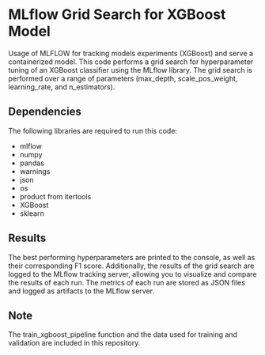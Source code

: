 # MLflow Grid Search for XGBoost Model
Usage of MLFLOW for tracking models experiments (XGBoost) and serve a containerized model.
This code performs a grid search for hyperparameter tuning of an XGBoost classifier using the MLflow library. The grid search is performed over a range of parameters (max_depth, scale_pos_weight, learning_rate, and n_estimators).

## Dependencies
The following libraries are required to run this code:

- mlflow
- numpy
- pandas
- warnings
- json
- os
- product from itertools
- XGBoost
- sklearn

## Results
The best performing hyperparameters are printed to the console, as well as their corresponding F1 score. Additionally, the results of the grid search are logged to the MLflow tracking server, allowing you to visualize and compare the results of each run. The metrics of each run are stored as JSON files and logged as artifacts to the MLflow server.

## Note
The train_xgboost_pipeline function and the data used for training and validation are included in this repository.
